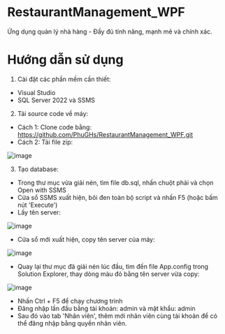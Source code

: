 # RestaurantManagement_WPF
Ứng dụng quản lý nhà hàng - Đầy đủ tính năng, mạnh mẽ và chính xác.
# Hướng dẫn sử dụng
1. Cài đặt các phần mềm cần thiết:
- Visual Studio
- SQL Server 2022 và SSMS
2. Tải source code về máy:
- Cách 1: Clone code bằng: 
https://github.com/PhuGHs/RestaurantManagement_WPF.git
- Cách 2: Tải file zip:

![image](https://user-images.githubusercontent.com/96371073/217535668-912332a7-3fc3-44ce-bcc3-7ef9bd38831b.png)

3. Tạo database:
- Trong thư mục vừa giải nén, tìm file db.sql, nhấn chuột phải và chọn Open with SSMS
- Cửa sổ SSMS xuất hiện, bôi đen toàn bộ script và nhấn F5 (hoặc bấm nút 'Execute')
- Lấy tên server:

![image](https://user-images.githubusercontent.com/96371073/217536513-997a445b-0c7c-4743-9571-53b8896dca2c.png)

- Cửa sổ mới xuất hiện, copy tên server của máy:

![image](https://user-images.githubusercontent.com/96371073/217536687-1558e695-5d34-4350-b416-1ed285515222.png)

- Quay lại thư mục đã giải nén lúc đầu, tìm đến file App.config trong Solution Explorer, thay dòng màu đỏ bằng tên server vừa copy:

![image](https://user-images.githubusercontent.com/96371073/217537262-f229cd56-1896-4d2e-a5b2-94d298bae8cf.png)

- Nhấn Ctrl + F5 để chạy chương trình
- Đăng nhập lần đầu bằng tài khoản: admin và mật khẩu: admin
- Sau đó vào tab 'Nhân viên', thêm mới nhân viên cùng tài khoản để có thể đăng nhập bằng quyền nhân viên.
